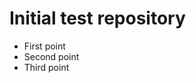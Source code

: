 <h1>Initial test repository</h1>
<ul>
  <li>First point</li>
  <li>Second point</li>
  <li>Third point</li>
</ul>
